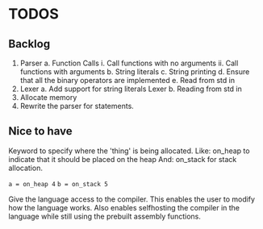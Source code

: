 # TODOS

## Backlog

1. Parser
    a. Function Calls
        i. Call functions with no arguments
        ii. Call functions with arguments
    b. String literals
    c. String printing
    d. Ensure that all the binary operators are implemented
    e. Read from std in
2. Lexer
    a. Add support for string literals Lexer
    b. Reading from std in
3. Allocate memory
4. Rewrite the parser for statements.

## Nice to have

Keyword to specify where the 'thing' is being allocated.
Like: on_heap to indicate that it should be placed on the heap
And: on_stack for stack allocation.

`a = on_heap 4`
`b = on_stack 5`

Give the language access to the compiler.
This enables the user to modify how the language works.
Also enables selfhosting the compiler in the language while still
using the prebuilt assembly functions.
